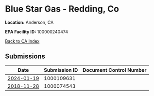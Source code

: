 # Blue Star Gas - Redding, Co

**Location:** Anderson, CA

**EPA Facility ID:** 100000240474

[Back to CA Index](../../index.md)

## Submissions

| Date | Submission ID | Document Control Number |
|------|--------------|-------------------------|
| [2024-01-19](submissions/1000109631.md) | 1000109631 |  |
| [2018-11-28](submissions/1000074543.md) | 1000074543 |  |
